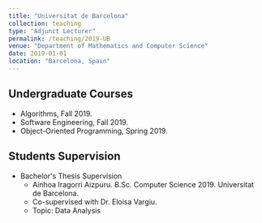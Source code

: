 ```yaml
---
title: "Universitat de Barcelona"
collection: teaching
type: "Adjunct Lecturer"
permalink: /teaching/2019-UB
venue: "Department of Mathematics and Computer Science"
date: 2019-01-01
location: "Barcelona, Spain"
---
```


Undergraduate Courses 
-----

* Algorithms, Fall 2019. 
* Software Engineering, Fall 2019.
* Object-Oriented Programming, Spring 2019.

Students Supervision
-----

* Bachelor's Thesis Supervision
    * Ainhoa Iragorri Aizpuru. B.Sc. Computer Science 2019. Universitat de Barcelona. 
    * Co-supervised with Dr. Eloisa Vargiu.
    * Topic: Data Analysis
